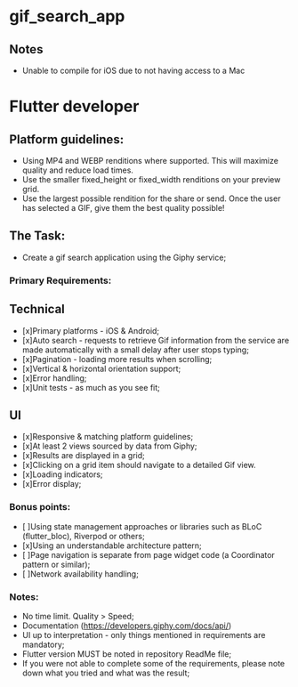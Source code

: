 # gif_search_app

## Notes
- Unable to compile for iOS due to not having access to a Mac

# Flutter developer

## Platform guidelines:
- Using MP4 and WEBP renditions where supported. This will maximize quality and reduce load times.
- Use the smaller fixed_height or fixed_width renditions on your preview grid.
- Use the largest possible rendition for the share or send. Once the user has selected a GIF, give them the best quality possible!

## The Task:
- Create a gif search application using the Giphy service;

### Primary Requirements:
## Technical
- [x]Primary platforms - iOS & Android;
- [x]Auto search - requests to retrieve Gif information from the service are made automatically with a small delay after user stops typing;
- [x]Pagination - loading more results when scrolling;
- [x]Vertical & horizontal orientation support;
- [x]Error handling;
- [x]Unit tests - as much as you see fit;
  
## UI
- [x]Responsive & matching platform guidelines;
- [x]At least 2 views sourced by data from Giphy;
- [x]Results are displayed in a grid;
- [x]Clicking on a grid item should navigate to a detailed Gif view.
- [x]Loading indicators;
- [x]Error display;

### Bonus points:
- [ ]Using state management approaches or libraries such as BLoC (flutter_bloc), Riverpod or others;
- [x]Using an understandable architecture pattern;
- [ ]Page navigation is separate from page widget code (a Coordinator pattern or similar);
- [ ]Network availability handling;

### Notes:
- No time limit. Quality > Speed;
- Documentation (https://developers.giphy.com/docs/api/)
- UI up to interpretation - only things mentioned in requirements are mandatory;
- Flutter version MUST be noted in repository ReadMe file;
- If you were not able to complete some of the requirements, please note down what you tried and what was the result;

